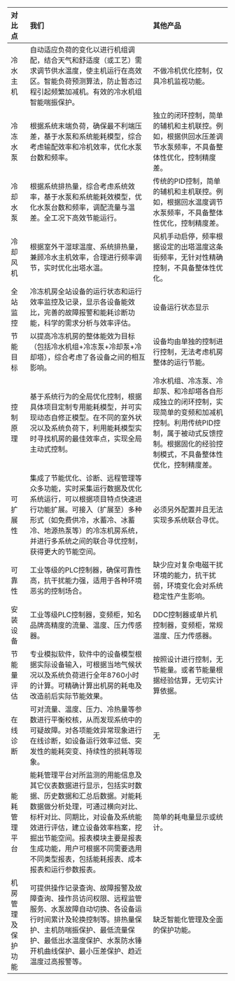 |对比点  | 我们 | 其他产品 |
| :--- | :--- | :--- |
| 冷水主机 | 自动适应负荷的变化以进行机组调配，结合天气和舒适度（或工艺）需求调节供水温度，使主机运行在高效区。智能负荷预测算法，防止暂态过程引起频繁加减机。有效的冷水机组智能喘振保护。 | 不做冷机优化控制，仅具冷机监视功能。 |
| 冷冻水泵 | 根据系统末端负荷，确保最不利端压差，基于水泵和系统能耗模型，综合考虑输配效率和冷机效率，优化水泵台数和频率。 | 独立的闭环控制，简单的辅机和主机联控。例如，根据供回水压差调节水泵频率，不具备整体性优化，控制精度差。 |
| 冷却水泵 | 根据系统排热量，综合考虑系统效率，基于水泵和系统能耗效模型，优化水泵台数和频率，调配流量与温差。全工况下高效节能运行。 | 传统的PID控制，简单的辅机和主机联控。例如，根据回水温度调节水泵频率，不具备整体性优化，控制精度差。 |
| 冷却风机 | 根据室外干湿球温度、系统排热量，兼顾冷水主机效率，合理进行频率调节，实时优化出塔水温。 | 风机手动启停，频率根据设定的出塔温度这条街频率，无针对性精确控制，不具备整体性优化。 |
| 全站监控 | 冷冻机房全站设备的运行状态和运行效率监控及记录，显示各设备能效比，完善的故障报警和能耗诊断功能，科学的需求分析与效率评估。 | 设备运行状态显示 |
| 节能目标 | 以提高冷冻机房的整体能效为目标（包括冷水机组+冷冻泵+冷却泵+冷却塔），综合考虑了各设备之间的相互影响。 | 设备均由单独的控制进行控制，无法考虑机房整体的运行节能。 |
| 控制原理 | 基于系统行为的全局优化控制，根据具体项目定制专用能耗模型，并可实现动态自修正模型。在不同的室外状况以及系统负荷下，利用能耗模型实时寻找机房的最佳效率点，实现全局主动式控制。 | 冷水机组、冷冻泵、冷却泵、和冷却塔各自形成独立的闭环控制，实现简单的变频和加减机控制。利用传统PID控制，属于被动式反馈控制。根据固化的经验控制模式，不具备整体性优化，控制精度差。 |
| 可扩展性 | 集成了节能优化、诊断、远程管理等众多功能，实时采集运行数据及优化系统运行，可以根据项目特点快速进行功能扩展。可接入（扩展至）多种形式（如免费供冷，水蓄冷、冰蓄冷、地源热泵等）的冷冻机房系统，并进行多系统之间的联合寻优控制，获得更大的节能空间。 | 必须另外配置并且无法实现多系统联合寻优。 |
| 可靠性 | 工业等级的PLC控制器，确保可靠性高，抗干扰能力强，适用于各种环境恶劣的控制场合。 | 缺少应对复杂电磁干扰环境的能力，抗干扰弱，环境变化会对系统稳定性产生影响。 |
| 安装设备 | 工业等级PLC控制器，变频柜，知名品牌高精度的流量、温度、压力传感器。 | DDC控制器或单片机控制器，变频柜，常规温度、压力传感器。 |
| 节能量评估 | 专业模拟软件，软件中的设备模型根据实际设备输入，可根据当地气候状况以及系统负荷进行全年8760小时的计算。可精确计算出机房的耗电及改造前后实际节能效果。 | 按照设计进行控制，无节能量。或者节能量根据经验估算，无切实计算依据。 |
| 在线诊断 | 可对流量、温度、压力、冷热量等参数进行平衡校核，从而发现系统中的可疑故障。对各项能效异常现象进行在线诊断，如设备运行效率过低、突发性的能耗突变、持续性的损耗等现象。 | 无 |
| 能耗管理平台 | 能耗管理平台对所监测的用能信息及其它仪表数据进行显示，包括实时数据、历史数据和汇总后数据。对能耗数据做分析处理，可通过横向对比、标杆对比、同期比，对设备及系统能效进行评估，建立设备效率档案，挖掘出节能空间。报表模块主要是报表生成功能，用户可根据不同需要选用不同类型报表，包括能耗报表、成本报表和运行参数报表。 | 简单的耗电量显示或统计。 |
| 机房管理及保护功能 | 可提供操作记录查询、故障报警及故障查询、操作员访问权限、远程监管服务、水泵故障自动切换、各设备运行时间累计及轮换控制等。排热量保护、主机防喘振保护、最低流量保护、最低出水温度保护、水泵防水锤开机曲线保护、最小压差保护、趋近温度过高报警等。 | 缺乏智能化管理及全面的保护功能。 |



